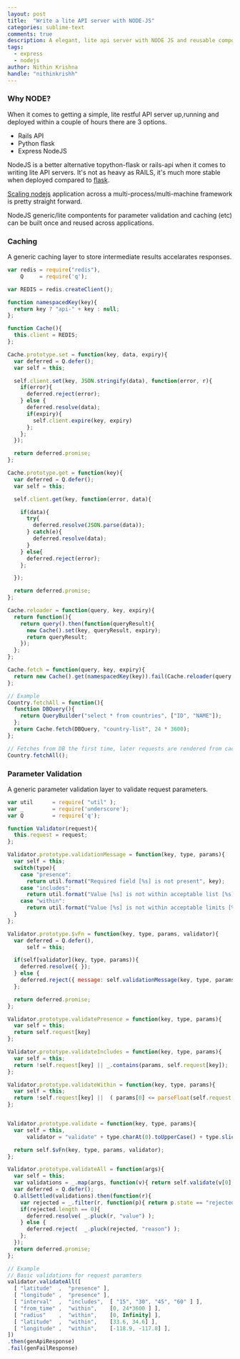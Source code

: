 ```yaml
---
layout: post
title:  "Write a lite API server with NODE-JS"
categories: sublime-text
comments: true
description: A elegant, lite api server with NODE JS and reusable components
tags:
  - express
  - nodejs
author: Nithin Krishna
handle: "nithinkrishh"
---
```


### Why NODE?

When it comes to getting a simple, lite restful API server up,running and deployed within a couple of hours there are 3 options.

* Rails API
* Python flask
* Express NodeJS

NodeJS is a better alternative topython-flask or rails-api when it comes to writing lite API servers. It's not as heavy as RAILS, it's much more stable when deployed compared to [flask](https://www.google.com/webhp?sourceid=chrome-instant&ion=1&espv=2&ie=UTF-8#q=flask%20deployment%20issues).

[Scaling nodejs](http://cjihrig.com/blog/scaling-node-js-applications/) application across a multi-process/multi-machine framework is pretty straight forward.

NodeJS generic/lite compontents for parameter validation and caching (etc) can be built once and reused across applications.

### Caching

A generic caching layer to store intermediate results accelarates responses.

```javascript
var redis = require("redis"),
    Q     = require('q');

var REDIS = redis.createClient();

function namespacedKey(key){
  return key ? "api-" + key : null;
};

function Cache(){
  this.client = REDIS;
};

Cache.prototype.set = function(key, data, expiry){
  var deferred = Q.defer();
  var self = this;

  self.client.set(key, JSON.stringify(data), function(error, r){
    if(error){
      deferred.reject(error);
    } else {
      deferred.resolve(data);
      if(expiry){
        self.client.expire(key, expiry)
      };
    };
  });

  return deferred.promise;
};

Cache.prototype.get = function(key){
  var deferred = Q.defer();
  var self = this;

  self.client.get(key, function(error, data){

    if(data){
      try{
        deferred.resolve(JSON.parse(data));
      } catch(e){
        deferred.resolve(data);
      }
    } else{
      deferred.reject(error);
    };

  });

  return deferred.promise;
};

Cache.reloader = function(query, key, expiry){
  return function(){
    return query().then(function(queryResult){
      new Cache().set(key, queryResult, expiry);
      return queryResult;
    });
  };
};

Cache.fetch = function(query, key, expiry){
  return new Cache().get(namespacedKey(key)).fail(Cache.reloader(query, namespacedKey(key), expiry));
};

// Example
Country.fetchAll = function(){
  function DBQuery(){
    return QueryBuilder("select * from countries", ["ID", "NAME"]);
  };
  return Cache.fetch(DBQuery, "country-list", 24 * 3600);
};

// Fetches from DB the first time, later requests are rendered from cache until expiry
Country.fetchAll();
```


### Parameter Validation
A generic parameter validation layer to validate request parameters.

```javascript
var util      = require( "util" );
var _         = require('underscore');
var Q         = require('q');

function Validator(request){
  this.request = request;
};

Validator.prototype.validationMessage = function(key, type, params){
  var self = this;
  switch(type){
    case "presence":
      return util.format("Required field [%s] is not present", key);
    case "includes":
      return util.format("Value [%s] is not within acceptable list [%s]", self.request[key], params);
    case "within":
      return util.format("Value [%s] is not within acceptable limits [%s,%s]", self.request[key], params[0], params[1]);
  }
};

Validator.prototype.$vFn = function(key, type, params, validator){
  var deferred = Q.defer(),
      self = this;

  if(self[validator](key, type, params)){
    deferred.resolve({ });
  } else {
    deferred.reject({ message: self.validationMessage(key, type, params) });
  };

  return deferred.promise;
};

Validator.prototype.validatePresence = function(key, type, params){
  var self = this;
  return self.request[key]
};

Validator.prototype.validateIncludes = function(key, type, params){
  var self = this;
  return !self.request[key] || _.contains(params, self.request[key]);
};

Validator.prototype.validateWithin = function(key, type, params){
  var self = this;
  return !self.request[key] ||  ( params[0] <= parseFloat(self.request[key]) && parseFloat(self.request[key]) <= params[1] );
};


Validator.prototype.validate = function(key, type, params){
  var self = this,
      validator = "validate" + type.charAt(0).toUpperCase() + type.slice(1);

  return self.$vFn(key, type, params, validator);
};

Validator.prototype.validateAll = function(args){
  var self = this;
  var validations = _.map(args, function(v){ return self.validate(v[0], v[1], v[2]) });
  var deferred = Q.defer();
  Q.allSettled(validations).then(function(r){
    var rejected = _.filter(r, function(p){ return p.state == "rejected" });
    if(rejected.length == 0){
      deferred.resolve( _.pluck(r, "value") );
    } else {
      deferred.reject(  _.pluck(rejected, "reason") );
    };
  });
  return deferred.promise;
};

// Example
// Basic validations for request paramters
validator.validateAll([
  [ "latitude"  ,  "presence" ],
  [ "longitude" ,  "presence" ],
  [ "interval"  ,  "includes",  [ "15", "30", "45", "60" ] ],
  [ "from_time" ,  "within",    [0, 24*3600 ] ],
  [ "radius"    ,  "within",    [0, Infinity] ],
  [ "latitude"  ,  "within",    [33.6, 34.6] ],
  [ "longitude" ,  "within",    [-118.9, -117.8] ],
])
.then(genApiResponse)
.fail(genFailResponse)
```
